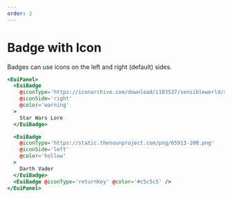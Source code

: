 ```yaml
---
order: 2
---
```


# Badge with Icon

<EuiText>
  <p>

Badges can use icons on the left and right (default) sides.

  </p>
</EuiText>

```hbs template
<EuiPanel>
  <EuiBadge
    @iconType='https://iconarchive.com/download/i103537/sensibleworld/starwars/Death-Star.ico'
    @iconSide='right'
    @color='warning'
  >
    Star Wars Lore
  </EuiBadge>

  <EuiBadge
    @iconType='https://static.thenounproject.com/png/65913-200.png'
    @iconSide='left'
    @color='hollow'
  >
    Darth Vader
  </EuiBadge>
  <EuiBadge @iconType='returnKey' @color='#c5c5c5' />
</EuiPanel>
```
